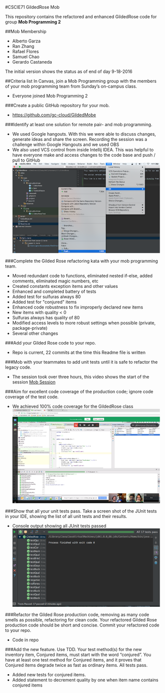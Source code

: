 #CSCIE71 GildedRose Mob

This repository contains the refactored and enhanced GildedRose code for group **Mob Programming 2**

##Mob Membership
* Alberto Garza
* Ran Zhang
* Rafael Flores
* Samuel Chao
* Gerardo Castaneda

The initial version shows the status as of end of day 9-18-2016



##Criteria list
In Canvas, join a Mob Programming group with the members of your mob programming team from Sunday’s on-campus class. 
* Everyone joined Mob Programming 2

###Create a public GitHub repository for your mob. 
* https://github.com/gc-cloud/GildedMobe

###Identify at least one solution for remote pair- and mob programming. 
* We used Google hangouts.  With this we were able to discuss changes, generate ideas and share the screen.  Recording the session was a challenge within Google Hangouts and we used OBS
* We also used VCS control from inside Intellij IDEA.  This was helpful to have everyone make and access changes to the code base and push / pull to GitHub
![Alt text](GitIDEA_MENU.png?raw=true "Using Git in Intellij IDEA")


###Complete the Gilded Rose refactoring kata with your mob programming team.
* Moved redundant code to functions, eliminated nested if-else, added comments, eliminated magic numbers, etc
* Created constants exception items and other values
* Enhanced and completed battery of tests
* Added test for sulfuras always 80
* Added test for "conjured" items
* Enhanced code robustness to fix improperly declared new items
* New items with quality < 0 
* Sulfuras always has quality of 80
* Modified access levels to more robust settings when possible (private, package-private)
* Several other changes


###Add your Gilded Rose code to your repo.
* Repo is current, 22 commits at the time this Readme file is written

###Mob with your teammates to add unit tests until it is safe to refactor the legacy code. 
* The session took over three hours, this video shows the start of the session [Mob Session](https://www.youtube.com/watch?v=l6lQjZ9BMyc)

###Aim for excellent code coverage of the production code; ignore code coverage of the test code. 
* We achieved 100% code coverage for the GildedRose class
![Alt text](Result.png?raw=true "Test Coverage & Hangout")

###Show that all your unit tests pass. Take a screen shot of the JUnit tests in your IDE, showing the list of all unit tests and their results. 
* Console output showing all JUnit tests passed
![Alt text](test-results.png?raw=true "All tests passed")

###Refactor the Gilded Rose production code, removing as many code smells as possible, refactoring for clean code. Your refactored Gilded Rose production code should be short and concise. Commit your refactored code to your repo.
* Code in repo

###Add the new feature. Use TDD. Your test method(s) for the new inventory item, Conjured items, must start with the word “conjured”. You have at least one test method for Conjured items, and it proves that Conjured items degrade twice as fast as ordinary items. All tests pass.
* Added new tests for conjured items.  
* Added statement to decrement quality by one when item name contains conjured items

